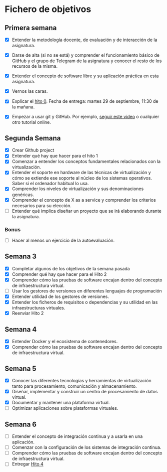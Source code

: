 # Fichero de objetivos

## Primera semana

- [x] Entender la metodología docente, de evaluación y de interacción de la asignatura.
- [x] Darse de alta (si no se está) y comprender el funcionamiento básico de GitHub y el grupo de Telegram de la asignatura y conocer el resto de los recursos de la misma.
- [x] Entender el concepto de software libre y su aplicación práctica en esta asignatura.
- [x] Vernos las caras.
- [x] Explicar el [hito 0](http://jj.github.io/IV/documentos/proyecto/0.Repositorio). Fecha de entrega: martes 29 de septiembre, 11:30 de la mañana.
- [x] Empezar a usar git y GitHub. Por ejemplo, [seguir este vídeo](https://www.youtube.com/watch?v=gmXyJI01qa8) o cualquier otro tutorial online.


## Segunda Semana

- [x] Crear Github project
- [x] Entender qué hay que hacer para el hito 1
- [x] Comenzar a entender los conceptos fundamentales relacionados con la virtualización.
- [x] Entender el soporte en hardware de las técnicas de virtualización y cómo se extiende ese soporte al núcleo de los sistemas operativos. Saber si el ordenador habitual lo usa.
- [x] Comprender los niveles de virtualización y sus denominaciones genéricas.
- [x] Comprender el concepto de X as a service y comprender los criterios necesarios para su elección.
- [ ] Entender qué implica diseñar un proyecto que se irá elaborando durante la asignatura.

### Bonus 
- [ ] Hacer al menos un ejercicio de la autoevaluación.

## Semana 3

- [x] Completar algunos de los objetivos de la semana pasada
- [x] Comprender qué hay que hacer para el Hito 2
- [x] Comprender cómo las pruebas de software encajan dentro del concepto de infraestructura virtual.
- [ ] Usar los gestores de versiones en diferentes lenguajes de programación
- [x] Entender utilidad de los gestores de versiones.
- [x] Entender los ficheros de requisitos o dependencias y su utilidad en las infraestructuras virtuales.
- [x] Reenviar Hito 2

## Semana 4

- [x] Entender Docker y el ecosistema de contenedores.
- [x] Comprender cómo las pruebas de software encajan dentro del concepto de infraestructura virtual.

## Semana 5

- [x] Conocer las diferentes tecnologías y herramientas de virtualización tanto para procesamiento, comunicación y almacenamiento.
- [x] Diseñar, implementar y construir un centro de procesamiento de datos virtual.
- [x] Documentar y mantener una plataforma virtual.
- [ ] Optimizar aplicaciones sobre plataformas virtuales.

## Semana 6

- [ ] Entender el concepto de integración continua y a usarla en una aplicación.
- [ ] Comenzar con la configuración de los sistemas de integración continua.
- [ ] Comprender cómo las pruebas de software encajan dentro del concepto de infraestructura virtual.
- [ ] Entregar [Hito 4](https://github.com/cecimerelo/VizYourData/milestone/4)